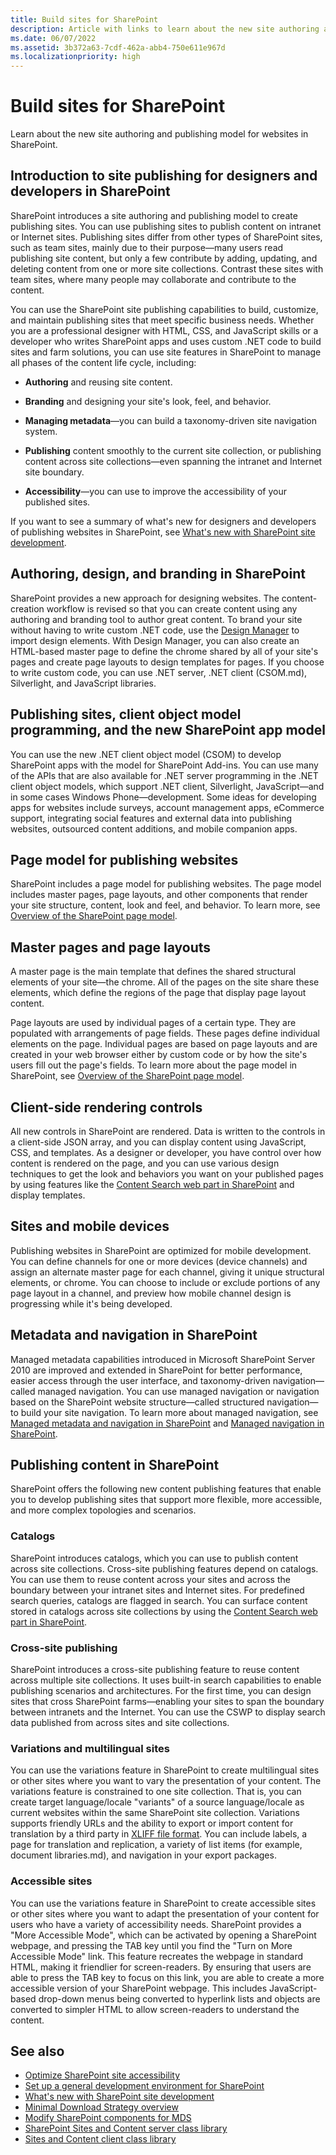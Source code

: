 ```yaml
---
title: Build sites for SharePoint
description: Article with links to learn about the new site authoring and publishing model for websites in SharePoint.
ms.date: 06/07/2022
ms.assetid: 3b372a63-7cdf-462a-abb4-750e611e967d
ms.localizationpriority: high
---
```



# Build sites for SharePoint
Learn about the new site authoring and publishing model for websites in SharePoint.

<a name="SP15_BuildSitesForSP2013_IntroToSitePublishing"> </a>
## Introduction to site publishing for designers and developers in SharePoint

SharePoint introduces a site authoring and publishing model to create publishing sites. You can use publishing sites to publish content on intranet or Internet sites. Publishing sites differ from other types of SharePoint sites, such as team sites, mainly due to their purpose—many users read publishing site content, but only a few contribute by adding, updating, and deleting content from one or more site collections. Contrast these sites with team sites, where many people may collaborate and contribute to the content. 
  
You can use the SharePoint site publishing capabilities to build, customize, and maintain publishing sites that meet specific business needs. Whether you are a professional designer with HTML, CSS, and JavaScript skills or a developer who writes SharePoint apps and uses custom .NET code to build sites and farm solutions, you can use site features in SharePoint to manage all phases of the content life cycle, including:
 
- **Authoring** and reusing site content.
     
- **Branding** and designing your site's look, feel, and behavior.
     
- **Managing metadata**—you can build a taxonomy-driven site navigation system.
     
- **Publishing** content smoothly to the current site collection, or publishing content across site collections—even spanning the intranet and Internet site boundary.
    
- **Accessibility**—you can use to improve the accessibility of your published sites.
      
If you want to see a summary of what's new for designers and developers of publishing websites in SharePoint, see [What's new with SharePoint site development](what-s-new-with-sharepoint-site-development.md). 
    
<a name="SP15_BuildSitesForSP2013_AuthoringDesignBranding"> </a>
## Authoring, design, and branding in SharePoint

SharePoint provides a new approach for designing websites. The content-creation workflow is revised so that you can create content using any authoring and branding tool to author great content. To brand your site without having to write custom .NET code, use the  [Design Manager](overview-of-design-manager-in-sharepoint.md) to import design elements. With Design Manager, you can also create an HTML-based master page to define the chrome shared by all of your site's pages and create page layouts to design templates for pages. If you choose to write custom code, you can use .NET server, .NET client (CSOM.md), Silverlight, and JavaScript libraries.    
    
<a name="SP15_BuildSitesForSP2013_PublishingSites"> </a>
## Publishing sites, client object model programming, and the new SharePoint app model

You can use the new .NET client object model (CSOM) to develop SharePoint apps with the model for SharePoint Add-ins. You can use many of the APIs that are also available for .NET server programming in the .NET client object models, which support .NET client, Silverlight, JavaScript—and in some cases Windows Phone—development. Some ideas for developing apps for websites include surveys, account management apps, eCommerce support, integrating social features and external data into publishing websites, outsourced content additions, and mobile companion apps. 
  
    
    
<a name="SP15_BuildSitesForSP2013_PageModel"> </a>
## Page model for publishing websites

SharePoint includes a page model for publishing websites. The page model includes master pages, page layouts, and other components that render your site structure, content, look and feel, and behavior. To learn more, see  [Overview of the SharePoint page model](overview-of-the-sharepoint-page-model.md).
  
    
    
<a name="SP15_BuildSitesForSP2013_MasterAndLayout"> </a>
## Master pages and page layouts

A master page is the main template that defines the shared structural elements of your site—the chrome. All of the pages on the site share these elements, which define the regions of the page that display page layout content.
 
Page layouts are used by individual pages of a certain type. They are populated with arrangements of page fields. These pages define individual elements on the page. Individual pages are based on page layouts and are created in your web browser either by custom code or by how the site's users fill out the page's fields. To learn more about the page model in SharePoint, see  [Overview of the SharePoint page model](overview-of-the-sharepoint-page-model.md). 
  
    
    
<a name="SP15_BuildSitesForSP2013_ClientSideRendering"> </a>
## Client-side rendering controls

All new controls in SharePoint are rendered. Data is written to the controls in a client-side JSON array, and you can display content using JavaScript, CSS, and templates. As a designer or developer, you have control over how content is rendered on the page, and you can use various design techniques to get the look and behaviors you want on your published pages by using features like the  [Content Search web part in SharePoint](content-search-web-part-in-sharepoint.md) and display templates.
  
    
    
<a name="SP15_BuildSitesForSP2013_SitesAndMobile"> </a>
## Sites and mobile devices

Publishing websites in SharePoint are optimized for mobile development. You can define channels for one or more devices (device channels) and assign an alternate master page for each channel, giving it unique structural elements, or chrome. You can choose to include or exclude portions of any page layout in a channel, and preview how mobile channel design is progressing while it's being developed. 
  
    
    
<a name="SP15_BuildSitesForSP2013_MetadataNav"> </a>
## Metadata and navigation in SharePoint

Managed metadata capabilities introduced in Microsoft SharePoint Server 2010 are improved and extended in SharePoint for better performance, easier access through the user interface, and taxonomy-driven navigation—called managed navigation. You can use managed navigation or navigation based on the SharePoint website structure—called structured navigation—to build your site navigation. To learn more about managed navigation, see  [Managed metadata and navigation in SharePoint](managed-metadata-and-navigation-in-sharepoint.md) and [Managed navigation in SharePoint](managed-navigation-in-sharepoint.md).
  
    
    
<a name="SP15_BuildSitesForSP2013_PublishingContent"> </a>
## Publishing content in SharePoint

SharePoint offers the following new content publishing features that enable you to develop publishing sites that support more flexible, more accessible, and more complex topologies and scenarios. 

### Catalogs

SharePoint introduces catalogs, which you can use to publish content across site collections. Cross-site publishing features depend on catalogs. You can use them to reuse content across your sites and across the boundary between your intranet sites and Internet sites. For predefined search queries, catalogs are flagged in search. You can surface content stored in catalogs across site collections by using the  [Content Search web part in SharePoint](content-search-web-part-in-sharepoint.md).

### Cross-site publishing

SharePoint introduces a cross-site publishing feature to reuse content across multiple site collections. It uses built-in search capabilities to enable publishing scenarios and architectures. For the first time, you can design sites that cross SharePoint farms—enabling your sites to span the boundary between intranets and the Internet. You can use the CSWP to display search data published from across sites and site collections.

### Variations and multilingual sites

You can use the variations feature in SharePoint to create multilingual sites or other sites where you want to vary the presentation of your content. The variations feature is constrained to one site collection. That is, you can create target language/locale "variants" of a source language/locale as current websites within the same SharePoint site collection. Variations supports friendly URLs and the ability to export or import content for translation by a third party in  [XLIFF file format](the-xliff-interchange-file-format-in-sharepoint.md). You can include labels, a page for translation and replication, a variety of list items (for example, document libraries.md), and navigation in your export packages. 

### Accessible sites

You can use the variations feature in SharePoint to create accessible sites or other sites where you want to adapt the presentation of your content for users who have a variety of accessibility needs. SharePoint provides a "More Accessible Mode", which can be activated by opening a SharePoint webpage, and pressing the TAB key until you find the "Turn on More Accessible Mode" link. This feature recreates the webpage in standard HTML, making it friendlier for screen-readers. By ensuring that users are able to press the TAB key to focus on this link, you are able to create a more accessible version of your SharePoint webpage. This includes JavaScript-based drop-down menus being converted to hyperlink lists and objects are converted to simpler HTML to allow screen-readers to understand the content. 

<a name="SP15_BuildSitesForSP2013_AdditionalResources"> </a>
## See also

-  [Optimize SharePoint site accessibility](optimize-sharepoint-site-accessibility.md)
-  [Set up a general development environment for SharePoint](set-up-a-general-development-environment-for-sharepoint.md)
-  [What's new with SharePoint site development](what-s-new-with-sharepoint-site-development.md)
-  [Minimal Download Strategy overview](minimal-download-strategy-overview.md)
-  [Modify SharePoint components for MDS](modify-sharepoint-components-for-mds.md)
-  [SharePoint Sites and Content server class library](https://msdn.microsoft.com/library/8a93e838-234c-41d8-b990-7ac1a415dd5e%28Office.15%29.aspx)
-  [Sites and Content client class library](https://msdn.microsoft.com/library/e6542022-a459-4c3b-aee0-e350c6397139%28Office.15%29.aspx)
    
  

